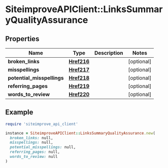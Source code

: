 # SiteimproveAPIClient::LinksSummaryQualityAssurance

## Properties

| Name | Type | Description | Notes |
| ---- | ---- | ----------- | ----- |
| **broken_links** | [**Href216**](Href216.md) |  | [optional] |
| **misspellings** | [**Href217**](Href217.md) |  | [optional] |
| **potential_misspellings** | [**Href218**](Href218.md) |  | [optional] |
| **referring_pages** | [**Href219**](Href219.md) |  | [optional] |
| **words_to_review** | [**Href220**](Href220.md) |  | [optional] |

## Example

```ruby
require 'siteimprove_api_client'

instance = SiteimproveAPIClient::LinksSummaryQualityAssurance.new(
  broken_links: null,
  misspellings: null,
  potential_misspellings: null,
  referring_pages: null,
  words_to_review: null
)
```

